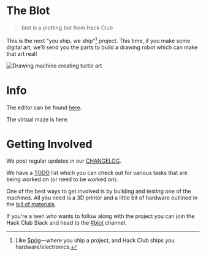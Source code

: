 # The Blot

> blot is a plotting bot from Hack Club

This is the next "you ship, we ship"[^1] project. This time, if you make some digital art, we'll send you the parts to build a drawing robot which can make that art real!

[^1]: Like [Sprig](https://sprig.hackclub.com)—where you ship a project, and Hack Club ships you hardware/electronics.

![Drawing machine creating turtle art](https://user-images.githubusercontent.com/27078897/232548454-cfc5bbb6-f242-43a8-bbec-d573518cc505.jpg)

# Info

The editor can be found [here](https://blot.hackclub.dev/).

The virtual maze is here.

# Getting Involved

We post regular updates in our [CHANGELOG](./CHANGELOG.md).

We have a [TODO](./TODO.md) list which you can check out for various tasks that are being worked on (or need to be worked on).

One of the best ways to get involved is by building and testing one of the machines. All you need is a 3D printer and a little bit of hardware outlined in the [bill of materials](./drawing-thing-v2).

If you're a teen who wants to follow along with the project you can join the Hack Club Slack and head to the [#blot](https://app.slack.com/client/T0266FRGM/C04GCH8A91D) channel.
